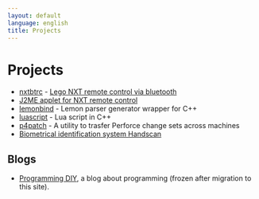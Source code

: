 ```yaml
---
layout: default
language: english
title: Projects
---
```

# Projects

* [nxtbtrc][] - [Lego NXT remote control via bluetooth][]
* [J2ME applet for NXT remote control][NXT Brick remote control over Bluetooth]
* [lemonbind][] - Lemon parser generator wrapper for C++
* [luascript][] - Lua script in С++
* [p4patch][] - A utility to trasfer Perforce change sets across machines
* [Biometrical identification system Handscan][]

## Blogs

* [Programming DIY][], a blog about programming (frozen after migration to this site).

[nxtbtrc]: http://code.google.com/p/nxtbtrc/
[Lego NXT remote control via bluetooth]: /blog/english/2009/10/05/lego-nxt-remote-control-via-bluetooth/
[NXT Brick remote control over Bluetooth]: /projects/lego/nxt/bluetooth/
[lemonbind]: http://code.google.com/p/lemonbind/
[luascript]: http://code.google.com/p/luascript
[p4patch]: http://code.google.com/p/p4patch
[TCP/IP proxy на Erlang'e]: /blog/russian/2011/11/22/tcpip-proxy-in-erlang/
[Biometrical identification system Handscan]: http://handscan.ru/en/

[Programming DIY]: http://meta-coding.blogspot.com
